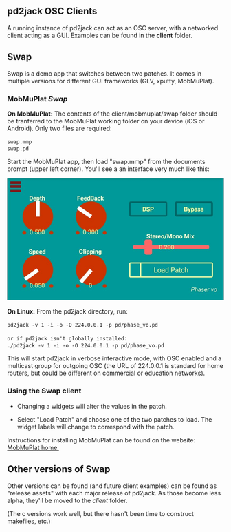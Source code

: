 ## pd2jack OSC Clients

A running instance of pd2jack can act as an OSC server, with a networked client acting as a GUI. Examples can be found in the **client** folder.

## Swap

Swap is a demo app that switches between two patches. It comes in multiple versions for different GUI frameworks (GLV, xputty, MobMuPlat).

### MobMuPlat *Swap*

**On MobMuPlat:** The contents of the client/mobmuplat/swap folder should be tranferred to the MobMuPlat working folder on your device (iOS or Android). Only two files are required:

    swap.mmp
    swap.pd

Start the MobMuPlat app, then load "swap.mmp" from the documents prompt (upper left corner). You'll see a an interface very much like this:

![swap mobmuplat pic](resource/swap_mmp.jpg)


**On Linux:** From the pd2jack directory, run:

    pd2jack -v 1 -i -o -O 224.0.0.1 -p pd/phase_vo.pd

    or if pd2jack isn't globally installed:
    ./pd2jack -v 1 -i -o -O 224.0.0.1 -p pd/phase_vo.pd

This will start pd2jack in verbose interactive mode, with OSC enabled and a multicast group for outgoing OSC (the URL of 224.0.0.1 is standard for home routers, but could be different on commercial or education networks).

### Using the Swap client

   - Changing a widgets will alter the values in the patch. 

   - Select "Load Patch" and choose one of the two patches to load. The widget labels will change to correspond with the patch.

Instructions for installing MobMuPlat can be found on the website: [MobMuPlat home.](https://danieliglesia.com/mobmuplat/)

## Other versions of Swap 

Other versions can be found (and future client examples) can be found as "release assets" with each major release of pd2jack. As those become less alpha, they'll be moved to the *client* folder.

(The c versions work well, but there hasn't been time to construct makefiles, etc.)
